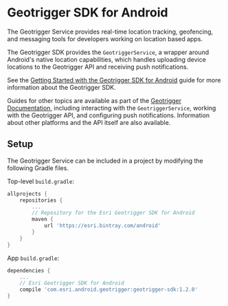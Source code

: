 # Geotrigger SDK for Android

The Geotrigger Service provides real-time location tracking, geofencing,
and messaging tools for developers working on location based apps.

The Geotrigger SDK provides the `GeotriggerService`, a wrapper around 
Android's native location capabilities, which handles uploading device locations
to the Geotrigger API and receiving push notifications.

See the [Getting Started with the Geotrigger SDK for Android][geotrigger-docs-android-getting-started] guide
for more information about the Geotrigger SDK.

Guides for other topics are available as part of the [Geotrigger Documentation][geotrigger-docs],
including interacting with the `GeotriggerService`, working with the Geotrigger API, and configuring
push notifications. Information about other platforms and the API itself are also available.

## Setup

The Geotrigger Service can be included in a project by modifying the following Gradle files.

Top-level `build.gradle`:

```groovy
allprojects {
    repositories {
        ...
        // Repository for the Esri Geotrigger SDK for Android
        maven {
            url 'https://esri.bintray.com/android'
        }
    }
}
```

App `build.gradle`:

```groovy
dependencies {
    ...
    // Esri Geotrigger SDK for Android
    compile 'com.esri.android.geotrigger:geotrigger-sdk:1.2.0'
}
```

[esri-site]: http://www.esri.com
[arcgis-dev-site]: https://developers.arcgis.com/
[geotrigger-docs]: https://developers.arcgis.com/en/geotrigger-service
[geotrigger-docs-android-getting-started]: https://developers.arcgis.com/en/geotrigger-service/guide/android-getting-started
[geotrigger-docs-android-push-notifications]: https://developers.arcgis.com/en/geotrigger-service/guide/android-push-notifications/
[android-docs]: http://developer.android.com/
[android-sdk]: http://developer.android.com/sdk/index.html
[google-play-services-setup]: http://developer.android.com/google/play-services/setup.html
[sample-app-geotrigger-activity]: https://github.com/Esri/geotrigger-sdk-android/blob/master/sample/src/com/esri/android/geotrigger/sample/GeotriggerActivity.java
[sample-app-geotrigger-helper]: https://github.com/Esri/geotrigger-sdk-android/blob/master/sample/src/com/esri/android/geotrigger/sample/GeotriggerHelper.java
[goog-dev-console]: https://cloud.google.com/console
